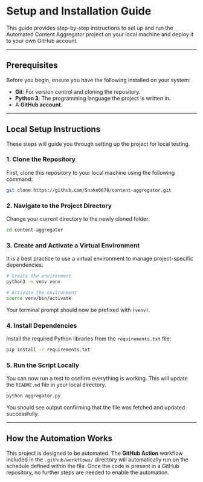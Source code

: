 # Setup and Installation Guide

This guide provides step-by-step instructions to set up and run the Automated Content Aggregator project on your local machine and deploy it to your own GitHub account.

---
## Prerequisites

Before you begin, ensure you have the following installed on your system:

* **Git**: For version control and cloning the repository.
* **Python 3**: The programming language the project is written in.
* A **GitHub account**.

---
## Local Setup Instructions

These steps will guide you through setting up the project for local testing.

### 1. Clone the Repository
First, clone this repository to your local machine using the following command:

```sh
git clone https://github.com/Snake6678/content-aggregator.git
```

### 2. Navigate to the Project Directory
Change your current directory to the newly cloned folder:

```sh
cd content-aggregator
```

### 3. Create and Activate a Virtual Environment
It is a best practice to use a virtual environment to manage project-specific dependencies.

```sh
# Create the environment
python3 -m venv venv

# Activate the environment
source venv/bin/activate
```
Your terminal prompt should now be prefixed with `(venv)`.

### 4. Install Dependencies
Install the required Python libraries from the `requirements.txt` file:

```sh
pip install -r requirements.txt
```

### 5. Run the Script Locally
You can now run a test to confirm everything is working. This will update the `README.md` file in your local directory.

```sh
python aggregator.py
```
You should see output confirming that the file was fetched and updated successfully.

---
## How the Automation Works

This project is designed to be automated. The **GitHub Action** workflow included in the `.github/workflows/` directory will automatically run on the schedule defined within the file. Once the code is present in a GitHub repository, no further steps are needed to enable the automation.
